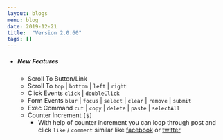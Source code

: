 ```yaml
---
layout: blogs
menu: blog
date: 2019-12-21
title:  "Version 2.0.60"
tags: []
---
```

- ##### New Features
  - Scroll To Button/Link
  - Scroll To `top` \| `bottom` \| `left` \| `right`
  - Click Events `click` \| `doubleClick`
  - Form Events `blur` \| `focus` \| `select` \| `clear` \| `remove` \| `submit`
  - Exec Command `cut` \| `copy` \| `delete` \| `paste` \| `selectAll`
  - Counter Increment `[$]`
    - With help of counter increment you can loop through post and click `like` / `comment` similar like [facebook](https://www.facebook.com/) or [twitter](https://twitter.com/)